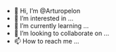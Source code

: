 - 👋 Hi, I’m @Arturopelon
- 👀 I’m interested in ...
- 🌱 I’m currently learning ...
- 💞️ I’m looking to collaborate on ...
- 📫 How to reach me ...

<!---
Arturopelon/Arturopelon is a ✨ special ✨ repository because its `README.md` (this file) appears on your GitHub profile.
You can click the Preview link to take a look at your changes.
--->
